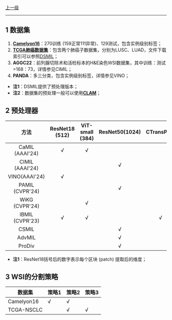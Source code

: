 [上一级](README.md)

---

## 1 数据集
1. [**Camelyon16**](https://camelyon17.grand-challenge.org/)：270训练 (159正常111异常)、129测试，包含实例级别标签；
2. [**TCGA肺癌数据集**](https://portal.gdc.cancer.gov/files/608e2269-04b4-4a20-aca8-d20f36800cc3)：包含两个肺癌子数据集，分别为LUSC、LUAD，文件下载索引可以参照[DSMIL](https://github.com/binli123/dsmil-wsi/tree/master/tcga-download)；
3. **AGGC22**：前列腺切除术和活检标本的H&E染色WSI数据集，其中训练：测试=168：73，详情参见CIMIL；
4. **PANDA**：多三分类，包含实例级别标签，详情参见VINO；

- **注1**：DSMIL提供了预处理版本；
- **注2**：数据集的预处理一般可以使用[**CLAM**](https://github.com/mahmoodlab/CLAM)；
## 2 预处理器
|        方法        | ResNet18 (512)  | ViT-small (384)  | ResNet50(1024)  |  CTransPath  
|:----------------:|:---------------:|:----------------:|:---------------:|:------------:|
| CaMIL (AAAI'24)  |        √        |        √         
| CIMIL (AAAI'24)  |||        √        
|  VINO(AAAI'24)   |        √        ||
| PAMIL (CVPR'24)  |||        √        
|  WiKG (CVPR'24)  ||        √        
| IBMIL (CVPR'23)  |        √        |        √         ||        √        
|      CSMIL       |||        √        
|      AdvMIL      |||        √        
|      ProDiv      |||        √        

- **注1**：ResNet18括号后的数字表示每个区块 (patch) 提取后的维度；
## 3 WSI的分割策略
|数据集| 策略1 |策略2|策略3
|--|--|--|--|
| Camelyon16 | √ |√
|TCGA-NSCLC||√|√
